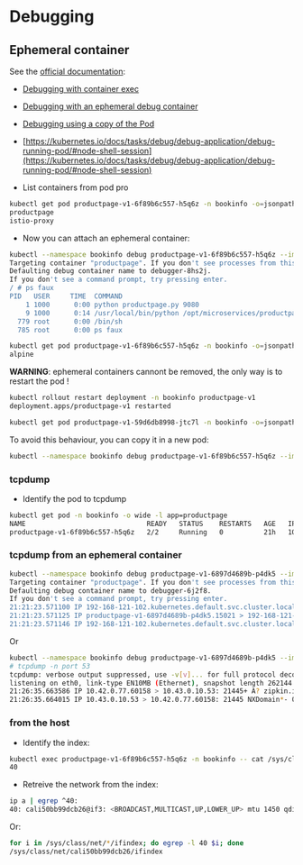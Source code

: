 # Debugging

## Ephemeral container

See the [official documentation](https://kubernetes.io/docs/tasks/debug/debug-application/debug-running-pod/):
* [Debugging with container exec](https://kubernetes.io/docs/tasks/debug/debug-application/debug-running-pod/#container-exec)
* [Debugging with an ephemeral debug container](https://kubernetes.io/docs/tasks/debug/debug-application/debug-running-pod/#ephemeral-container)
* [Debugging using a copy of the Pod](https://kubernetes.io/docs/tasks/debug/debug-application/debug-running-pod/#debugging-using-a-copy-of-the-pod)
* [https://kubernetes.io/docs/tasks/debug/debug-application/debug-running-pod/#node-shell-session](https://kubernetes.io/docs/tasks/debug/debug-application/debug-running-pod/#node-shell-session)

* List containers from pod pro
```bash
kubectl get pod productpage-v1-6f89b6c557-h5q6z -n bookinfo -o=jsonpath='{.spec.containers[*].name}' | tr ' ' '\n' && echo
productpage
istio-proxy
```

* Now you can attach an ephemeral container:
```bash
kubectl --namespace bookinfo debug productpage-v1-6f89b6c557-h5q6z --image alpine --stdin --tty --target productpage
Targeting container "productpage". If you don't see processes from this container it may be because the container runtime doesn't support this feature.
Defaulting debug container name to debugger-8hs2j.
If you don't see a command prompt, try pressing enter.
/ # ps faux
PID   USER     TIME  COMMAND
    1 1000      0:00 python productpage.py 9080
    9 1000      0:14 /usr/local/bin/python /opt/microservices/productpage.py 9080
  779 root      0:00 /bin/sh
  785 root      0:00 ps faux
```

```bash
kubectl get pod productpage-v1-6f89b6c557-h5q6z -n bookinfo -o=jsonpath='{.spec.ephemeralContainers[*].image}' | tr ' ' '\n' && echo
alpine
```

**WARNING**: ephemeral containers cannont be removed, the only way is to restart the pod !

```bash
kubectl rollout restart deployment -n bookinfo productpage-v1
deployment.apps/productpage-v1 restarted

kubectl get pod productpage-v1-59d6db8998-jtc7l -n bookinfo -o=jsonpath='{.spec.ephemeralContainers[*].image}' | tr ' ' '\n' && echo
```

To avoid this behaviour, you can copy it in a new pod:
```bash
kubectl --namespace bookinfo debug productpage-v1-6f89b6c557-h5q6z --image alpine --stdin --tty --share-processes --copy-to debug
```

### tcpdump
* Identify the pod to tcpdump
```bash
kubectl get pod -n bookinfo -o wide -l app=productpage
NAME                              READY   STATUS    RESTARTS   AGE   IP           NODE     NOMINATED NODE   READINESS GATES
productpage-v1-6f89b6c557-h5q6z   2/2     Running   0          21h   10.42.0.35   k8s-m1   <none>           <none>
```

### tcpdump from an ephemeral container
```bash
kubectl --namespace bookinfo debug productpage-v1-6897d4689b-p4dk5 --image dockersec/tcpdump --stdin --tty --target productpage
Targeting container "productpage". If you don't see processes from this container it may be because the container runtime doesn't support this feature.
Defaulting debug container name to debugger-6j2f8.
If you don't see a command prompt, try pressing enter.
21:21:23.571100 IP 192-168-121-102.kubernetes.default.svc.cluster.local.48440 > productpage-v1-6897d4689b-p4dk5.15021: Flags [S], seq 1454537936, win 64860, options [mss 1410,sackOK,TS val 2844987463 ecr 0,nop,wscale 7], length 0
21:21:23.571125 IP productpage-v1-6897d4689b-p4dk5.15021 > 192-168-121-102.kubernetes.default.svc.cluster.local.48440: Flags [S.], seq 2420325485, ack 1454537937, win 64308, options [mss 1410,sackOK,TS val 3619822354 ecr 2844987463,nop,wscale 7], length 0
21:21:23.571146 IP 192-168-121-102.kubernetes.default.svc.cluster.local.48440 > productpage-v1-6897d4689b-p4dk5.15021: Flags [.], ack 1, win 507, options [nop,nop,TS val 2844987463 ecr 3619822354], length 0
```
Or

```bash
kubectl --namespace bookinfo debug productpage-v1-6897d4689b-p4dk5 --image dockersec/tcpdump --stdin --tty --target productpage -- sh
# tcpdump -n port 53
tcpdump: verbose output suppressed, use -v[v]... for full protocol decode
listening on eth0, link-type EN10MB (Ethernet), snapshot length 262144 bytes
21:26:35.663586 IP 10.42.0.77.60158 > 10.43.0.10.53: 21445+ A? zipkin.istio-system.bookinfo.svc.cluster.local. (64)
21:26:35.664015 IP 10.43.0.10.53 > 10.42.0.77.60158: 21445 NXDomain*- 0/1/0 (157)
```

### from the host

* Identify the index:
```bash
kubectl exec productpage-v1-6f89b6c557-h5q6z -n bookinfo -- cat /sys/class/net/eth0/iflink
40
```

* Retreive the network from the index:
```bash
ip a | egrep ^40:
40: cali50bb99dcb26@if3: <BROADCAST,MULTICAST,UP,LOWER_UP> mtu 1450 qdisc noqueue state UP group default
```

Or:

```bash
for i in /sys/class/net/*/ifindex; do egrep -l 40 $i; done
/sys/class/net/cali50bb99dcb26/ifindex
```


